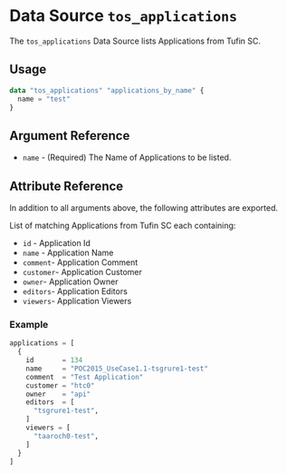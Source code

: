 # Data Source `tos_applications`

The `tos_applications` Data Source lists Applications from Tufin SC.

## Usage

```terraform
data "tos_applications" "applications_by_name" {
  name = "test"
}
```

## Argument Reference

* `name` - (Required) The Name of Applications to be listed.

## Attribute Reference

In addition to all arguments above, the following attributes are exported.

List of matching Applications from Tufin SC each containing:

* `id` - Application Id
* `name` - Application Name
* `comment`- Application Comment
* `customer`- Application Customer
* `owner`- Application Owner
* `editors`- Application Editors
* `viewers`- Application Viewers

### Example

```terraform
applications = [
  {
    id       = 134
    name     = "POC2015_UseCase1.1-tsgrure1-test"
    comment  = "Test Application"
    customer = "htc0"
    owner    = "api"
    editors  = [
      "tsgrure1-test",
    ]
    viewers = [
      "taaroch0-test",
    ]
  }
]
```
